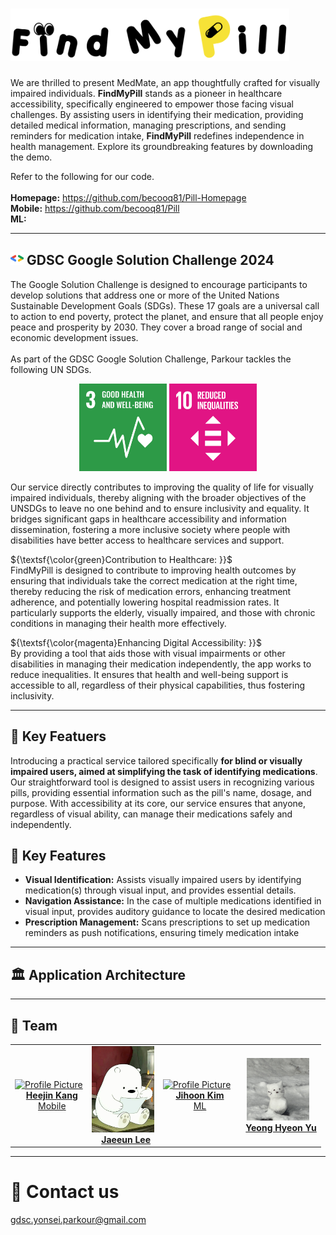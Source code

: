 # <img src="https://github.com/becooq81/Parkour-Homepage/blob/main/assets/logo/logo-title.png" alt="FindMyPill Logo" style="width: auto; height: 3em;">
We are thrilled to present MedMate, an app thoughtfully crafted for visually impaired individuals. <b>FindMyPill</b> stands as a pioneer in healthcare accessibility, specifically engineered to empower those facing visual challenges. By assisting users in identifying their medication, providing detailed medical information, managing prescriptions, and sending reminders for medication intake, <b>FindMyPill</b> redefines independence in health management. Explore its groundbreaking features by downloading the demo.

Refer to the following for our code.  <br><br>
**Homepage:** https://github.com/becooq81/Pill-Homepage <br>
**Mobile:** https://github.com/becooq81/Pill <br>
**ML:**  <br>
- - -
## <img src="https://github.com/becooq81/Parkour-Homepage/blob/main/assets/icons/gdsc.png" alt="GDSC Logo" style="width: auto; height: 1em;"> GDSC Google Solution Challenge 2024
The Google Solution Challenge is designed to encourage participants to develop solutions that address one or more of the United Nations Sustainable Development Goals (SDGs). These 17 goals are a universal call to action to end poverty, protect the planet, and ensure that all people enjoy peace and prosperity by 2030. They cover a broad range of social and economic development issues.
<br><br>
As part of the GDSC Google Solution Challenge, Parkour tackles the following UN SDGs.
<br>
<div align="center" >
  <img src="https://github.com/becooq81/Parkour-Homepage/blob/main/assets/unsdg/sdg3.png" alt="UN SDG #3" style="width: auto; height: 10em;">
  <img src="https://github.com/becooq81/Parkour-Homepage/blob/main/assets/unsdg/sdg10.png" alt="UN SDG #10" style="width: auto; height: 10em;">
</div>

Our service directly contributes to improving the quality of life for visually impaired individuals, thereby aligning with the broader objectives of the UNSDGs to leave no one behind and to ensure inclusivity and equality. It bridges significant gaps in healthcare accessibility and information dissemination, fostering a more inclusive society where people with disabilities have better access to healthcare services and support.

${\textsf{\color{green}Contribution to Healthcare: }}$  
FindMyPill is designed to contribute to improving health outcomes by ensuring that individuals take the correct medication at the right time, thereby reducing the risk of medication errors, enhancing treatment adherence, and potentially lowering hospital readmission rates. It particularly supports the elderly, visually impaired, and those with chronic conditions in managing their health more effectively.

${\textsf{\color{magenta}Enhancing Digital Accessibility: }}$  
By providing a tool that aids those with visual impairments or other disabilities in managing their medication independently, the app works to reduce inequalities. It ensures that health and well-being support is accessible to all, regardless of their physical capabilities, thus fostering inclusivity.

- - -
## 🧐 Key Featuers
Introducing a practical service tailored specifically <b>for blind or visually impaired users, aimed at simplifying the task of identifying medications</b>. Our straightforward tool is designed to assist users in recognizing various pills, providing essential information such as the pill's name, dosage, and purpose. With accessibility at its core, our service ensures that anyone, regardless of visual ability, can manage their medications safely and independently.


## 🔑 Key Features
- **Visual Identification:** Assists visually impaired users by identifying medication(s) through visual input, and provides essential details.
- **Navigation Assistance:** In the case of multiple medications identified in visual input, provides auditory guidance to locate the desired medication
- **Prescription Management:** Scans prescriptions to set up medication reminders as push notifications, ensuring timely medication intake
- - -
## 🏛️ Application Architecture
- - -
## 👏 Team
<table>
  <tr>
    <td align="center">
      <div style="display: flex; align-items: center;">
        <a target="_blank" href="https://github.com/becooq81">
          <img src="https://github.com/becooq81.png" width="100px" alt="Profile Picture">
          <div style="margin-left: 10px;">
            <strong>Heejin Kang</strong><br>
            Mobile
          </div>
        </a>
      </div>
    </td>
    <td align="center">
      <div style="display: flex; align-items: center;">
        <a target="_blank" href="https://github.com/babywhale03">
          <img src="https://github.com/becooq81/Parkour-Homepage/blob/main/assets/pfp/JaeeunLee-pfp.jpeg" width="100px" alt="Profile Picture">
          <div style="margin-left: 10px;">
            <strong>Jaeeun Lee</strong><br>
          </div>
        </a>
      </div>
    </td>
    <td align="center">
      <div style="display: flex; align-items: center;">
        <a target="_blank" href="https://github.com/aeromaki">
          <img src="https://github.com/aeromaki.png" width="100px" alt="Profile Picture">
          <div style="margin-left: 10px;">
            <strong>Jihoon Kim</strong><br>
            ML
          </div>
        </a>
      </div>
    </td>
    <td align="center">
      <div style="display: flex; align-items: center;">
        <a target="_blank" href="https://github.com/julie-yon">
          <img src="https://github.com/becooq81/Parkour-Homepage/blob/main/assets/pfp/YuYeongHyeon-pfp.jpeg" width="100px" alt="Profile Picture">
          <div style="margin-left: 10px;">
            <strong>Yeong Hyeon Yu</strong><br>
          </div>
        </a>
      </div>
    </td>
  </tr>
</table>

- - -

# 📩 Contact us
gdsc.yonsei.parkour@gmail.com
